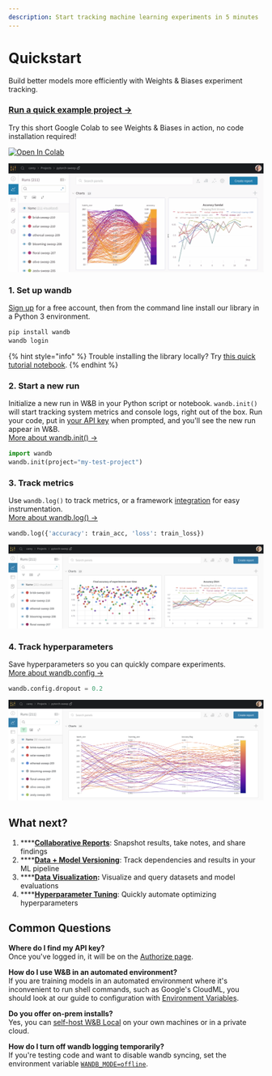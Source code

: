 ```yaml
---
description: Start tracking machine learning experiments in 5 minutes
---
```


# Quickstart

Build better models more efficiently with Weights & Biases experiment tracking.

### [Run a quick example project →](http://wandb.me/intro)

Try this short Google Colab to see Weights & Biases in action, no code installation required!

[![Open In Colab](https://colab.research.google.com/assets/colab-badge.svg)](http://wandb.me/intro)

![](.gitbook/assets/wandb-demo-experiments-gif.gif)

### 1. Set up wandb

[Sign up](https://app.wandb.ai/login?signup=true) for a free account, then from the command line install our library in a Python 3 environment.

```bash
pip install wandb
wandb login
```

{% hint style="info" %}
Trouble installing the library locally? Try [this quick tutorial notebook](http://wandb.me/intro).
{% endhint %}

### 2. Start a new run

Initialize a new run in W&B in your Python script or notebook. `wandb.init()` will start tracking system metrics and console logs, right out of the box. Run your code, put in [your API key](https://wandb.ai/authorize) when prompted, and you'll see the new run appear in W&B. [  
More about wandb.init\(\) →](guides/track/launch.md)

```python
import wandb
wandb.init(project="my-test-project")
```

### 3. Track metrics

Use `wandb.log()` to track metrics, or a framework [integration](guides/integrations/) for easy instrumentation.   
[More about wandb.log\(\) →](guides/track/log/)

```python
wandb.log({'accuracy': train_acc, 'loss': train_loss})
```

![](.gitbook/assets/wandb-demo-logging-metrics.png)

###  4. Track hyperparameters

Save hyperparameters so you can quickly compare experiments.   
[More about wandb.config →](guides/track/config.md)

```python
wandb.config.dropout = 0.2
```

![](.gitbook/assets/wandb-demo-logging-config.png)

## What next?

1. \*\*\*\*[**Collaborative Reports**](guides/reports.md): Snapshot results, take notes, and share findings
2. \*\*\*\*[**Data + Model Versioning**](guides/artifacts/): Track dependencies and results in your ML pipeline
3. \*\*\*\*[**Data Visualization**](guides/data-vis/)**:** Visualize and query datasets and model evaluations
4. \*\*\*\*[**Hyperparameter Tuning**](guides/sweeps/): Quickly automate optimizing hyperparameters

## Common Questions

**Where do I find my API key?**  
Once you've logged in, it will be on the [Authorize page](https://wandb.ai/authorize).

**How do I use W&B in an automated environment?**  
If you are training models in an automated environment where it's inconvenient to run shell commands, such as Google's CloudML, you should look at our guide to configuration with [Environment Variables](guides/track/advanced/environment-variables.md).

**Do you offer on-prem installs?**  
Yes, you can [self-host W&B Local](guides/self-hosted/) on your own machines or in a private cloud.

**How do I turn off wandb logging temporarily?**  
If you're testing code and want to disable wandb syncing, set the environment variable [`WANDB_MODE=offline`](guides/track/advanced/environment-variables.md).



